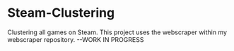 # Steam-Clustering
Clustering all games on Steam. This project uses the webscraper within my webscraper repository. --WORK IN PROGRESS
